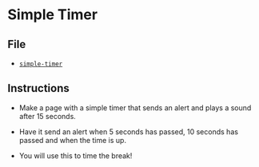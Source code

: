 # Simple Timer

## File

* [`simple-timer`](Unsolved/simple-timer.html)

## Instructions

* Make a page with a simple timer that sends an alert and plays a sound after 15 seconds.

* Have it send an alert when 5 seconds has passed, 10 seconds has passed and when the time is up.

* You will use this to time the break!
